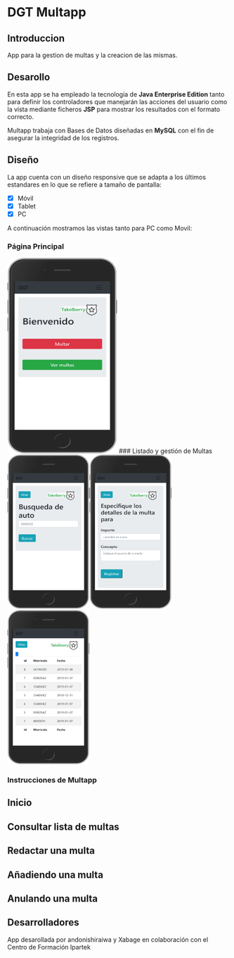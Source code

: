 # DGT Multapp

## Introduccion

App para la gestion de multas y la creacion de las mismas.

## Desarollo

En esta app se ha empleado la tecnología de **Java Enterprise Edition** tanto para definir los controladores que manejarán las acciones del usuario como la vista mediante ficheros **JSP** para mostrar los resultados con el formato correcto.

Multapp trabaja con Bases de Datos diseñadas en **MySQL** con el fin de asegurar la integridad de los registros. 


## Diseño 
La app cuenta con un diseño responsive que se adapta a los últimos estandares en lo que se refiere a tamaño de pantalla:
 - [x] Móvil
 - [x] Tablet
 - [x] PC
  
  A continuación mostramos las vistas tanto para PC como Movil:
  
 ### Página Principal
 <img src="https://github.com/andonishiraiwa/dgt/blob/master/src/main/webapp/images/readme/index.png" width="250" height="444">
  ### Listado y gestión de Multas
<img src="https://github.com/andonishiraiwa/dgt/blob/master/src/main/webapp/images/readme/buscar.png" width="187" height="350"><img src="https://github.com/andonishiraiwa/dgt/blob/master/src/main/webapp/images/readme/redactar.png" width="187" height="350"><img src="https://github.com/andonishiraiwa/dgt/blob/master/src/main/webapp/images/readme/lista.png" width="187" height="350"> 


### Instrucciones de Multapp
 
 ## Inicio
 
 ## Consultar lista de multas
 
 ## Redactar una multa
 
 ## Añadiendo una multa
 
 ## Anulando una multa
 

## Desarrolladores
App desarollada por andonishiraiwa y Xabage en colaboración con el Centro de Formación Ipartek
